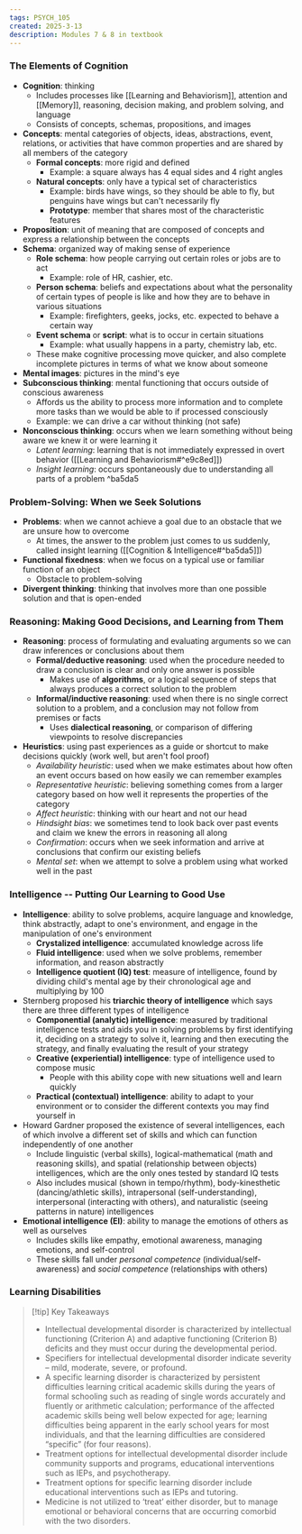 ```yaml
---
tags: PSYCH_105
created: 2025-3-13
description: Modules 7 & 8 in textbook
---
```


### The Elements of Cognition

- **Cognition**: thinking
	- Includes processes like [[Learning and Behaviorism]], attention and [[Memory]], reasoning, decision making, and problem solving, and language
	- Consists of concepts, schemas, propositions, and images
- **Concepts**: mental categories of objects, ideas, abstractions, event, relations, or activities that have common properties and are shared by all members of the category
	- **Formal concepts**: more rigid and defined
		- Example: a square always has 4 equal sides and 4 right angles
	- **Natural concepts**: only have a typical set of characteristics
		- Example: birds have wings, so they should be able to fly, but penguins have wings but can't necessarily fly
		- **Prototype**: member that shares most of the characteristic features
- **Proposition**: unit of meaning that are composed of concepts and express a relationship between the concepts
- **Schema**: organized way of making sense of experience
	- **Role schema**: how people carrying out certain roles or jobs are to act
		- Example: role of HR, cashier, etc.
	- **Person schema**: beliefs and expectations about what the personality of certain types of people is like and how they are to behave in various situations
		- Example: firefighters, geeks, jocks, etc. expected to behave a certain way
	- **Event schema** or **script**: what is to occur in certain situations
		- Example: what usually happens in a party, chemistry lab, etc.
	- These make cognitive processing move quicker, and also complete incomplete pictures in terms of what we know about someone
- **Mental images**: pictures in the mind's eye
- **Subconscious thinking**: mental functioning that occurs outside of conscious awareness
	- Affords us the ability to process more information and to complete more tasks than we would be able to if processed consciously
	- Example: we can drive a car without thinking (not safe)
- **Nonconscious thinking**: occurs when we learn something without being aware we knew it or were learning it
	- *Latent learning*: learning that is not immediately expressed in overt behavior ([[Learning and Behaviorism#^e9c8ed]])
	- *Insight learning*: occurs spontaneously due to understanding all parts of a problem ^ba5da5

### Problem-Solving: When we Seek Solutions

- **Problems**: when we cannot achieve a goal due to an obstacle that we are unsure how to overcome
	- At times, the answer to the problem just comes to us suddenly, called insight learning ([[Cognition & Intelligence#^ba5da5]])
- **Functional fixedness**: when we focus on a typical use or familiar function of an object
	- Obstacle to problem-solving
- **Divergent thinking**: thinking that involves more than one possible solution and that is open-ended

### Reasoning: Making Good Decisions, and Learning from Them

- **Reasoning**: process of formulating and evaluating arguments so we can draw inferences or conclusions about them
	- **Formal/deductive reasoning**: used when the procedure needed to draw a conclusion is clear and only one answer is possible
		- Makes use of **algorithms**, or a logical sequence of steps that always produces a correct solution to the problem
	- **Informal/inductive reasoning**: used when there is no single correct solution to a problem, and a conclusion may not follow from premises or facts
		- Uses **dialectical reasoning**, or comparison of differing viewpoints to resolve discrepancies
- **Heuristics**: using past experiences as a guide or shortcut to make decisions quickly (work well, but aren't fool proof)
	- *Availability heuristic*: used when we make estimates about how often an event occurs based on how easily we can remember examples
	- *Representative heuristic*: believing something comes from a larger category based on how well it represents the properties of the category
	- *Affect heuristic*: thinking with our heart and not our head
	- *Hindsight bias*: we sometimes tend to look back over past events and claim we knew the errors in reasoning all along
	- *Confirmation*: occurs when we seek information and arrive at conclusions that confirm our existing beliefs
	- *Mental set*: when we attempt to solve a problem using what worked well in the past

### Intelligence -- Putting Our Learning to Good Use

- **Intelligence**: ability to solve problems, acquire language and knowledge, think abstractly, adapt to one's environment, and engage in the manipulation of one's environment
	- **Crystalized intelligence**: accumulated knowledge across life
	- **Fluid intelligence**: used when we solve problems, remember information, and reason abstractly
	- **Intelligence quotient (IQ) test**: measure of intelligence, found by dividing child's mental age by their chronological age and multiplying by 100
- Sternberg proposed his **triarchic theory of intelligence** which says there are three different types of intelligence
	- **Componential (analytic) intelligence**: measured by traditional intelligence tests and aids you in solving problems by first identifying it, deciding on a strategy to solve it, learning and then executing the strategy, and finally evaluating the result of your strategy
	- **Creative (experiential) intelligence**: type of intelligence used to compose music
		- People with this ability cope with new situations well and learn quickly
	- **Practical (contextual) intelligence**: ability to adapt to your environment or to consider the different contexts you may find yourself in
- Howard Gardner proposed the existence of several intelligences, each of which involve a different set of skills and which can function independently of one another
	- Include linguistic (verbal skills), logical-mathematical (math and reasoning skills), and spatial (relationship between objects) intelligences, which are the only ones tested by standard IQ tests
	- Also includes musical (shown in tempo/rhythm), body-kinesthetic (dancing/athletic skills), intrapersonal (self-understanding), interpersonal (interacting with others), and naturalistic (seeing patterns in nature) intelligences
- **Emotional intelligence (EI)**: ability to manage the emotions of others as well as ourselves
	- Includes skills like empathy, emotional awareness, managing emotions, and self-control
	- These skills fall under *personal competence* (individual/self-awareness) and *social competence* (relationships with others)

### Learning Disabilities

> [!tip] Key Takeaways
> - Intellectual developmental disorder is characterized by intellectual functioning (Criterion A) and adaptive functioning (Criterion B) deficits and they must occur during the developmental period.
> - Specifiers for intellectual developmental disorder indicate severity – mild, moderate, severe, or profound.
> - A specific learning disorder is characterized by persistent difficulties learning critical academic skills during the years of formal schooling such as reading of single words accurately and fluently or arithmetic calculation; performance of the affected academic skills being well below expected for age; learning difficulties being apparent in the early school years for most individuals, and that the learning difficulties are considered “specific” (for four reasons).
> - Treatment options for intellectual developmental disorder include community supports and programs, educational interventions such as IEPs, and psychotherapy.
> - Treatment options for specific learning disorder include educational interventions such as IEPs and tutoring.
> - Medicine is not utilized to ‘treat’ either disorder, but to manage emotional or behavioral concerns that are occurring comorbid with the two disorders.